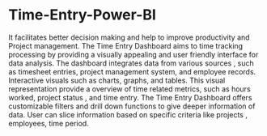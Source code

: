 # Time-Entry-Power-BI
It facilitates better decision making and help to improve 
productivity and Project management. 
The Time Entry Dashboard aims to time tracking processing by providing a 
visually appealing and user friendly interface for data analysis. 
The dashboard integrates data from various sources , such as timesheet 
entries, project management system, and employee records.
Interactive visuals such as charts, graphs, and tables. This visual 
representation provide a overview of time related metrics, such as hours 
worked, project status , and time entry.
The Time Entry Dashboard offers customizable filters and drill down 
functions to give deeper information of data. User can slice information 
based on specific criteria like projects , employees, time period.
